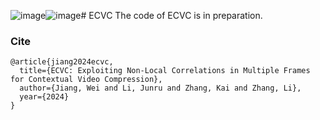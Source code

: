 ![image](https://github.com/user-attachments/assets/89d4fc1d-f7f1-4ec2-88e3-31a0ff38f575)![image](https://github.com/user-attachments/assets/2154ad29-5a19-4c5a-b521-471ced79da85)# ECVC
The code of ECVC is in preparation.

### Cite

```
@article{jiang2024ecvc,
  title={ECVC: Exploiting Non-Local Correlations in Multiple Frames for Contextual Video Compression},
  author={Jiang, Wei and Li, Junru and Zhang, Kai and Zhang, Li},
  year={2024}
}
```
